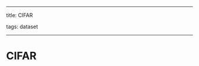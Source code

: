 
---

title: CIFAR

tags: dataset 

---

# CIFAR
































































